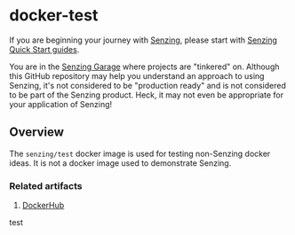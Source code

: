 # docker-test

If you are beginning your journey with
[Senzing](https://senzing.com/),
please start with
[Senzing Quick Start guides](https://docs.senzing.com/quickstart/).

You are in the
[Senzing Garage](https://github.com/senzing-garage)
where projects are "tinkered" on.
Although this GitHub repository may help you understand an approach to using Senzing,
it's not considered to be "production ready" and is not considered to be part of the Senzing product.
Heck, it may not even be appropriate for your application of Senzing!

## Overview

The `senzing/test` docker image is used for testing non-Senzing docker ideas.
It is not a docker image used to demonstrate Senzing.

### Related artifacts

1. [DockerHub](https://hub.docker.com/r/senzing/test)

test
